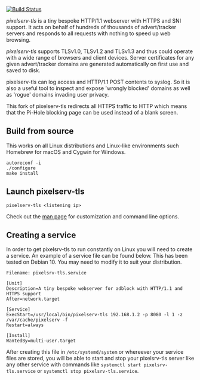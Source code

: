 [![Build Status](https://travis-ci.org/kvic-z/pixelserv-tls.svg?branch=master)](https://travis-ci.org/kvic-z/pixelserv-tls)


_pixelserv-tls_ is a tiny bespoke HTTP/1.1 webserver with HTTPS and SNI support. It acts on behalf of hundreds of thousands of advert/tracker servers and responds to all requests with  nothing  to  speed  up  web browsing.

_pixelserv-tls_  supports TLSv1.0, TLSv1.2 and TLSv1.3 and thus could operate with a wide range of browsers and client devices.  Server  certificates  for any  given  advert/tracker domains are generated automatically on first use and saved to disk.

pixelserv-tls can log access and HTTP/1.1 POST contents to syslog. So it  is  also  a  useful  tool  to  inspect and expose 'wrongly blocked' domains as well as 'rogue' domains invading user privacy.

This fork of pixelserv-tls redirects all HTTPS traffic to HTTP which means that the Pi-Hole blocking page can be used instead of a blank screen.

## Build from source

This works on all Linux distributions and Linux-like environments such Homebrew for macOS and Cygwin for Windows.

````
autoreconf -i
./configure
make install
````

## Launch pixelserv-tls
````
pixelserv-tls <listening ip>
````

Check out the [man page](https://github.com/kvic-z/pixelserv-tls/wiki/Command-Line-Options) for customization and command line options.

## Creating a service

In order to get pixelsrv-tls to run constantly on Linux you will need to create a service. An example of a service file can be found below. This has been tested on 
Debian 10. You may need to modify it to suit your distribution.

````
Filename: pixelsrv-tls.service
````
````
[Unit]
Description=A tiny bespoke webserver for adblock with HTTP/1.1 and HTTPS support
After=network.target

[Service]
ExecStart=/usr/local/bin/pixelserv-tls 192.168.1.2 -p 8080 -l 1 -z /var/cache/pixelserv -f
Restart=always

[Install]
WantedBy=multi-user.target
````
After creating this file in `/etc/systemd/system` or whereever your service files are stored, you will be able to start and stop your pixelsrv-tls server like any other 
service with commands like `systemctl start pixelsrv-tls.service` or `systemctl stop pixelsrv-tls.service`.
